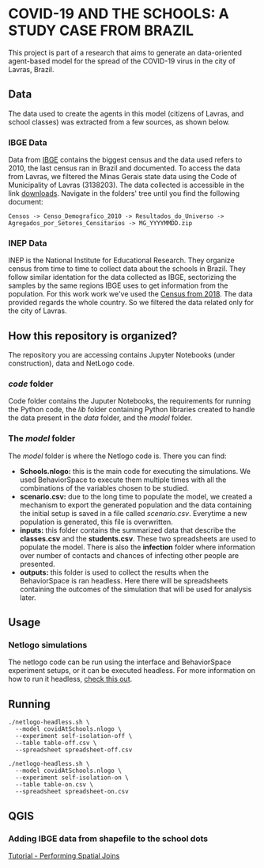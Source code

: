 # COVID-19 AND THE SCHOOLS: A STUDY CASE FROM BRAZIL


This project is part of a research that aims to generate an data-oriented agent-based model for the spread of the COVID-19 virus in the city of Lavras, Brazil. 

## Data

The data used to create the agents in this model (citizens of Lavras, and school classes) was extracted from a few sources, as shown below.

### IBGE Data

Data from [IBGE](https://www.ibge.gov.br) contains the biggest census and the data used refers to 2010, the last census ran in Brazil and documented. To access the data from Lavras, we filtered the Minas Gerais state data using the Code of Municipality of Lavras (3138203). The data collected is accessible in the link [downloads](https://www.ibge.gov.br/estatisticas/downloads-estatisticas.html). Navigate in the folders' tree until you find the following document:  

```
Censos -> Censo_Demografico_2010 -> Resultados_do_Universo -> Agregados_por_Setores_Censitarios -> MG_YYYYMMDD.zip
```

### INEP Data

INEP is the National Institute for Educational Research. They organize census from time to time to collect data about the schools in Brazil. They follow similar identation for the data collected as IBGE, sectorizing the samples by the same regions IBGE uses to get information from the population. For this work work we've used the [Census from 2018](http://portal.inep.gov.br/web/guest/microdados#). The data provided regards the whole country. So we filtered the data related only for the city of Lavras.


## How this repository is organized?

The repository you are accessing contains Jupyter Notebooks (under construction), data and NetLogo code.

### *code* folder

Code folder contains the Juputer Notebooks, the requirements for running the Python code, the *lib* folder containing Python libraries created to handle the data present in the *data* folder, and the *model* folder.

### The *model* folder 

The *model* folder is where the Netlogo code is. There you can find:

* **Schools.nlogo:** this is the main code for executing the simulations. We used BehaviorSpace to execute them multiple times with all the combinations of the variables chosen to be studied.
* **scenario.csv:** due to the long time to populate the model, we created a mechanism to export the generated population and the data containing the initial setup is saved in a file called *scenario.csv*. Everytime a new population is generated, this file is overwritten.
* **inputs:** this folder contains the summarized data that describe the **classes.csv** and the **students.csv**. These two spreadsheets are used to populate the model. There is also the **infection** folder where information over number of contacts and chances of infecting other people are presented.
* **outputs:** this folder is used to collect the results when the BehaviorSpace is ran headless. Here there will be spreadsheets containing the outcomes of the simulation that will be used for analysis later.

## Usage

### Netlogo simulations

The netlogo code can be run using the interface and BehaviorSpace experiment setups, or it can be executed headless. For more information on how to run it headless, [check this out](https://ccl.northwestern.edu/netlogo/docs/behaviorspace.html).

## Running

```
./netlogo-headless.sh \
  --model covidAtSchools.nlogo \
  --experiment self-isolation-off \
  --table table-off.csv \
  --spreadsheet spreadsheet-off.csv

./netlogo-headless.sh \
  --model covidAtSchools.nlogo \
  --experiment self-isolation-on \
  --table table-on.csv \
  --spreadsheet spreadsheet-on.csv
 ```
## QGIS

### Adding IBGE data from shapefile to the school dots

[Tutorial - Performing Spatial Joins](https://www.qgistutorials.com/en/docs/performing_spatial_joins.html)
